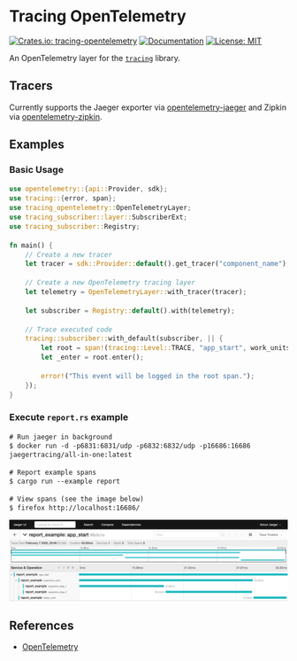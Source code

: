# Tracing OpenTelemetry

[![Crates.io: tracing-opentelemetry](https://img.shields.io/crates/v/tracing-opentelemetry.svg)](https://crates.io/crates/tracing-opentelemetry)
[![Documentation](https://docs.rs/tracing-opentelemetry/badge.svg)](https://docs.rs/tracing-opentelemetry)
[![License: MIT](https://img.shields.io/badge/license-MIT-blue.svg)](LICENSE.txt)

An OpenTelemetry layer for the [`tracing`] library.

[`tracing`]: https://github.com/tokio-rs/tracing

## Tracers

Currently supports the Jaeger exporter via [opentelemetry-jaeger] and Zipkin
via [opentelemetry-zipkin].

[opentelemetry-jaeger]: https://github.com/open-telemetry/opentelemetry-rust/tree/master/opentelemetry-jaeger
[opentelemetry-zipkin]: https://github.com/open-telemetry/opentelemetry-rust/tree/master/opentelemetry-zipkin

## Examples

### Basic Usage

```rust
use opentelemetry::{api::Provider, sdk};
use tracing::{error, span};
use tracing_opentelemetry::OpenTelemetryLayer;
use tracing_subscriber::layer::SubscriberExt;
use tracing_subscriber::Registry;

fn main() {
    // Create a new tracer
    let tracer = sdk::Provider::default().get_tracer("component_name");

    // Create a new OpenTelemetry tracing layer
    let telemetry = OpenTelemetryLayer::with_tracer(tracer);

    let subscriber = Registry::default().with(telemetry);

    // Trace executed code
    tracing::subscriber::with_default(subscriber, || {
        let root = span!(tracing::Level::TRACE, "app_start", work_units = 2);
        let _enter = root.enter();

        error!("This event will be logged in the root span.");
    });
}
```

### Execute `report.rs` example

```console
# Run jaeger in background
$ docker run -d -p6831:6831/udp -p6832:6832/udp -p16686:16686 jaegertracing/all-in-one:latest

# Report example spans
$ cargo run --example report

# View spans (see the image below)
$ firefox http://localhost:16686/
```

![Jaeger UI](trace.png)

## References

- [OpenTelemetry](https://opentelemetry.io/)
